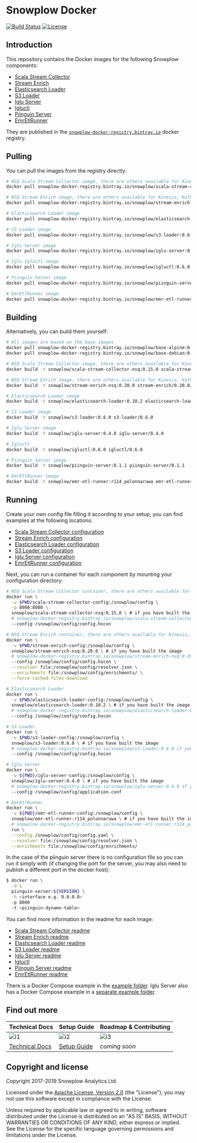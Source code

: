 # Snowplow Docker

[![Build Status][travis-image]][travis]
[![License][license-image]][license]

## Introduction

This repository contains the Docker images for the following Snowplow components:

- [Scala Stream Collector][ssc]
- [Stream Enrich][se]
- [Elasticsearch Loader][es]
- [S3 Loader][s3]
- [Iglu Server][iglu-server]
- [Igluctl][igluctl]
- [Piinguin Server][piinguin-server]
- [EmrEtlRunner][emr-etl-runner]

They are published in the [`snowplow-docker-registry.bintray.io`][registry] docker registry.

## Pulling

You can pull the images from the registry directly:

```bash
# NSQ Scala Stream Collector image, there are others available for Kinesis, Kafka and Google PubSub
docker pull snowplow-docker-registry.bintray.io/snowplow/scala-stream-collector-nsq:0.15.0

# NSQ Stream Enrich image, there are others available for Kinesis, Kafka and Google PubSub
docker pull snowplow-docker-registry.bintray.io/snowplow/stream-enrich-nsq:0.20.0

# Elasticsearch Loader image
docker pull snowplow-docker-registry.bintray.io/snowplow/elasticsearch-loader:0.10.2

# S3 Loader image
docker pull snowplow-docker-registry.bintray.io/snowplow/s3-loader:0.6.0

# Iglu Server image
docker pull snowplow-docker-registry.bintray.io/snowplow/iglu-server:0.4.0

# Iglu Igluctl image
docker pull snowplow-docker-registry.bintray.io/snowplow/igluctl:0.6.0

# Piinguin Server image
docker pull snowplow-docker-registry.bintray.io/snowplow/piinguin-server:0.1.1

# EmrEtlRunner image
docker pull snowplow-docker-registry.bintray.io/snowplow/emr-etl-runner:r114_polonnaruwa
```

## Building

Alternatively, you can build them yourself:

```bash
# All images are based on the base images
docker pull snowplow-docker-registry.bintray.io/snowplow/base-alpine:0.2.0
docker pull snowplow-docker-registry.bintray.io/snowplow/base-debian:0.1.0

# NSQ Scala Stream Collector image, there are others available for Kinesis, Kafka and Google PubSub
docker build -t snowplow/scala-stream-collector-nsq:0.15.0 scala-stream-collector/0.15.0/nsq

# NSQ Stream Enrich image, there are others available for Kinesis, Kafka and Google PubSub
docker build -t snowplow/stream-enrich-nsq:0.20.0 stream-enrich/0.20.0/nsq

# Elasticsearch Loader image
docker build -t snowplow/elasticsearch-loader:0.10.2 elasticsearch-loader/0.10.2

# S3 Loader image
docker build -t snowplow/s3-loader:0.6.0 s3-loader/0.6.0

# Iglu Server image
docker build -t snowplow/iglu-server:0.4.0 iglu-server/0.4.0

# Igluctl
docker build -t snowplow/igluctl:0.6.0 igluctl/0.6.0

# Piinguin Server image
docker build -t snowplow/piinguin-server:0.1.1 piinguin-server/0.1.1

# EmrEtlRunner image
docker build -t snowplow/emr-etl-runner:r114_polonnaruwa emr-etl-runner/r114_polonnaruwa
```

## Running

Create your own config file filling it according to your setup, you can find examples at the
following locations:

- [Scala Stream Collector configuration][ssc-config]
- [Stream Enrich configuration][se-config]
- [Elasticsearch Loader configuration][es-config]
- [S3 Loader configuration][s3-config]
- [Iglu Server configuration][iglu-server-config]
- [EmrEtlRunner configuration][emr-etl-runner-config]

Next, you can run a container for each component by mounting your configuration directory:

```bash
# NSQ Scala Stream Collector container, there are others available for Kinesis, Kafka and Google PubSub
docker run \
  -v $PWD/scala-stream-collector-config:/snowplow/config \
  -p 8080:8080 \
  snowplow/scala-stream-collector-nsq:0.15.0 \ # if you have built the image
  # snowplow-docker-registry.bintray.io/snowplow/scala-stream-collector-nsq:0.15.0 if you have pulled the image
  --config /snowplow/config/config.hocon

# NSQ Stream Enrich container, there are others available for Kinesis, Kafka and Google PubSub
docker run \
  -v $PWD/stream-enrich-config:/snowplow/config \
  snowplow/stream-enrich-nsq:0.20.0 \ # if you have built the image
  # snowplow-docker-registry.bintray.io/snowplow/stream-enrich-nsq:0.20.0 if you have pulled the image
  --config /snowplow/config/config.hocon \
  --resolver file:/snowplow/config/resolver.json \
  --enrichments file:/snowplow/config/enrichments/ \
  --force-cached-files-download

# Elasticsearch Loader
docker run \
  -v $PWD/elasticsearch-loader-config:/snowplow/config \
  snowplow/elasticsearch-loader:0.10.2 \ # if you have built the image
  # snowplow-docker-registry.bintray.io/snowplow/elasticsearch-loader:0.10.2 if you have pulled the image
  --config /snowplow/config/config.hocon

# S3 Loader
docker run \
  -v $PWD/s3-loader-config:/snowplow/config \
  snowplow/s3-loader:0.6.0 \ # if you have built the image
  # snowplow-docker-registry.bintray.io/snowplow/s3-loader:0.6.0 if you have pulled the image
  --config /snowplow/config/config.hocon

# Iglu Server
docker run \
  -v ${PWD}/iglu-server-config:/snowplow/config \
  snowplow/iglu-server:0.4.0 \ # if you have built the image
  # snowplow-docker-registry.bintray.io/snowplow/iglu-server:0.4.0 if you have pulled the image
  --config /snowplow/config/application.conf

# EmrEtlRunner
docker run \
  -v ${PWD}/emr-etl-runner-config:/snowplow/config \
  snowplow/emr-etl-runner:r114_polonnaruwa \ # if you have built the image
  # snowplow-docker-registry.bintray.io/snowplow/emr-etl-runner:r114_polonnaruwa if you have pulled the image
  run \
  --config /snowplow/config/config.yaml \
  --resolver file:/snowplow/config/resolver.json \
  --enrichments file:/snowplow/config/enrichments/
```

In the case of the piinguin server there is no configuration file so you can run it simply with (if changing the port for the server, you may also need to publish a different port in the docker host):

```bash
$ docker run \
  -d \
  piinguin-server:${VERSION} \
  -h <interface e.g. 0.0.0.0>
  -p 8080
  -t <piinguin-dynamo-table>
```

You can find more information in the readme for each image:

- [Scala Stream Collector readme][ssc-readme]
- [Stream Enrich readme][se-readme]
- [Elasticsearch Loader readme][es-readme]
- [S3 Loader readme][s3-readme]
- [Iglu Server readme][iglu-server-readme]
- [Igluctl][igluctl-readme]
- [Piinguin Server readme][piinguin-server-readme]
- [EmrEtlRunner readme][emr-etl-runner-readme]

There is a Docker Compose example in the [example folder][example]. Iglu Server also
has a Docker Compose example in a [separate example folder][iglu-example].

## Find out more

| Technical Docs             | Setup Guide          | Roadmap & Contributing |
|----------------------------|----------------------|------------------------|
| ![i1][techdocs-image]      | ![i2][setup-image]   | ![i3][roadmap-image]   |
| [Technical Docs][techdocs] | [Setup Guide][setup] | _coming soon_          |

## Copyright and license

Copyright 2017-2019 Snowplow Analytics Ltd.

Licensed under the [Apache License, Version 2.0][license] (the "License");
you may not use this software except in compliance with the License.

Unless required by applicable law or agreed to in writing, software
distributed under the License is distributed on an "AS IS" BASIS,
WITHOUT WARRANTIES OR CONDITIONS OF ANY KIND, either express or implied.
See the License for the specific language governing permissions and
limitations under the License.

[ssc]: https://github.com/snowplow/snowplow/tree/master/2-collectors/scala-stream-collector
[se]: https://github.com/snowplow/snowplow/tree/master/3-enrich/stream-enrich
[es]: https://github.com/snowplow/snowplow-elasticsearch-loader/
[s3]: https://github.com/snowplow/snowplow-s3-loader/
[iglu-server]: https://github.com/snowplow/iglu/tree/master/2-repositories/iglu-server
[igluctl]: https://github.com/snowplow/iglu/tree/master/0-common/igluctl
[piinguin-server]: https://github.com/snowplow-incubator/piinguin
[emr-etl-runner]: https://github.com/snowplow/snowplow/tree/master/3-enrich/emr-etl-runner

[ssc-config]: https://github.com/snowplow/snowplow/blob/master/2-collectors/scala-stream-collector/examples/config.hocon.sample
[se-config]: https://github.com/snowplow/snowplow/blob/master/3-enrich/stream-enrich/examples/config.hocon.sample
[es-config]: https://github.com/snowplow/snowplow-elasticsearch-loader/blob/master/examples/config.hocon.sample
[s3-config]: https://github.com/snowplow/snowplow-s3-loader/blob/master/examples/config.hocon.sample
[iglu-server-config]: https://github.com/snowplow/snowplow-docker/blob/master/iglu-server/example/config/application.conf
[emr-etl-runner-config]: https://github.com/snowplow/snowplow/blob/master/3-enrich/emr-etl-runner/config/config.yml.sample

[ssc-readme]: https://github.com/snowplow/snowplow-docker/tree/master/scala-stream-collector
[se-readme]: https://github.com/snowplow/snowplow-docker/tree/master/stream-enrich
[es-readme]: https://github.com/snowplow/snowplow-docker/tree/master/elasticsearch-loader
[s3-readme]: https://github.com/snowplow/snowplow-docker/tree/master/s3-loader
[iglu-server-readme]: https://github.com/snowplow/snowplow-docker/tree/master/iglu-server
[igluctl-readme]: https://github.com/snowplow/snowplow-docker/tree/master/igluctl
[piinguin-server-readme]: https://github.com/snowplow-incubator/piinguin
[emr-etl-runner-readme]: https://github.com/snowplow/snowplow-docker/tree/master/emr-etl-runner

[example]: https://github.com/snowplow/snowplow-docker/tree/master/example
[iglu-example]: https://github.com/snowplow/snowplow-docker/tree/master/iglu-server/example

[registry]: https://bintray.com/snowplow/registry

[setup]: https://github.com/snowplow/snowplow/wiki/snowplow-docker-setup
[techdocs]: https://github.com/snowplow/snowplow/wiki/snowplow-docker

[techdocs-image]: https://d3i6fms1cm1j0i.cloudfront.net/github/images/techdocs.png
[setup-image]: https://d3i6fms1cm1j0i.cloudfront.net/github/images/setup.png
[roadmap-image]: https://d3i6fms1cm1j0i.cloudfront.net/github/images/roadmap.png

[travis-image]: https://travis-ci.org/snowplow/snowplow-docker.png?branch=master
[travis]: http://travis-ci.org/snowplow/snowplow-docker

[license-image]: http://img.shields.io/badge/license-Apache--2-blue.svg?style=flat
[license]: http://www.apache.org/licenses/LICENSE-2.0

